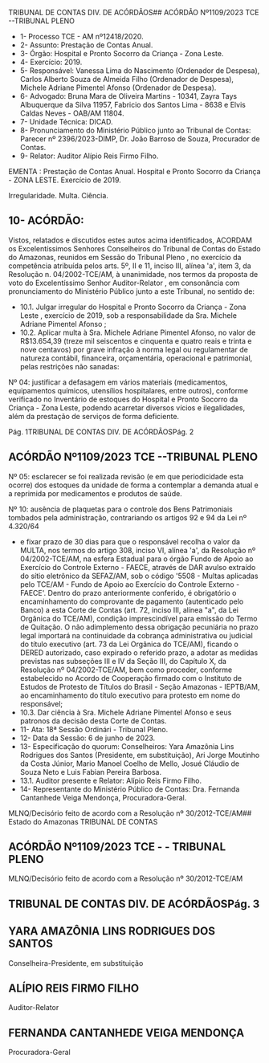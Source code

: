 TRIBUNAL DE CONTAS DIV. DE ACÓRDÃOS## ACÓRDÃO Nº1109/2023  TCE --TRIBUNAL PLENO

- 1- Processo TCE - AM nº12418/2020.
- 2- Assunto: Prestação de Contas Anual.
- 3- Órgão: Hospital e Pronto Socorro da Criança - Zona Leste.
- 4- Exercício: 2019.
- 5- Responsável: Vanessa Lima do Nascimento (Ordenador de Despesa), Carlos Alberto Souza de  Almeida  Filho  (Ordenador  de  Despesa),  Michele  Adriane  Pimentel  Afonso (Ordenador de Despesa).
- 6- Advogado: Bruna Mara de Oliveira Martins - 10341, Zayra Tays Albuquerque da Silva 11957, Fabricio dos Santos Lima - 8638 e Elvis Caldas Neves - OAB/AM 11804.
- 7- Unidade Técnica: DICAD.
- 8- Pronunciamento  do  Ministério  Público  junto  ao  Tribunal  de  Contas: Parecer  nº 2396/2023-DIMP, Dr. João Barroso de Souza, Procurador de Contas.
- 9- Relator: Auditor Alípio Reis Firmo Filho.

EMENTA :  Prestação  de  Contas  Anual.  Hospital  e Pronto Socorro da Criança - ZONA LESTE. Exercício de 2019.

Irregularidade. Multa. Ciência.

## 10-  ACÓRDÃO:

Vistos, relatados e discutidos estes autos acima identificados, ACORDAM os Excelentíssimos Senhores Conselheiros do Tribunal de Contas do Estado do Amazonas, reunidos em Sessão do Tribunal Pleno , no exercício da competência atribuída pelos arts. 5º, II e 11, inciso III, alínea 'a', item 3, da Resolução n. 04/2002-TCE/AM, à unanimidade, nos termos da proposta de voto do Excelentíssimo Senhor Auditor-Relator , em consonância com pronunciamento do Ministério Público junto a este Tribunal, no sentido de:

- 10.1. Julgar  irregular do  Hospital  e  Pronto  Socorro  da  Criança  -  Zona Leste , exercício  de  2019,  sob  a  responsabilidade  da Sra.  Michele Adriane Pimentel Afonso ;
- 10.2. Aplicar multa à Sra. Michele Adriane Pimentel Afonso, no valor de R$13.654,39 (treze mil seiscentos e cinquenta e quatro reais e trinta e nove centavos) por grave infração à norma legal ou regulamentar de natureza contábil, financeira, orçamentária, operacional e patrimonial, pelas restrições não sanadas:

Nº 04: justificar a defasagem em vários materiais (medicamentos, equipamentos  químicos,  utensílios  hospitalares,  entre  outros), conforme  verificado  no  Inventário  de  estoques  do  Hospital  e Pronto  Socorro  da  Criança  -  Zona  Leste,  podendo  acarretar diversos vícios e ilegalidades, além da prestação de serviços de forma deficiente.

Pág. 1TRIBUNAL DE CONTAS DIV. DE ACÓRDÃOSPág. 2

## ACÓRDÃO Nº1109/2023  TCE --TRIBUNAL PLENO

Nº 05: esclarecer se foi realizada revisão (e em que periodicidade esta ocorre) dos estoques da unidade de forma a contemplar a demanda atual e a reprimida por medicamentos e produtos de saúde.

Nº 10: ausência  de plaquetas para o controle dos  Bens Patrimoniais tombados  pela  administração, contrariando os artigos 92 e 94 da Lei nº 4.320/64

- e fixar prazo de 30 dias para que o responsável recolha o valor da MULTA, nos termos do artigo 308, inciso VI, alínea 'a', da Resolução nº 04/2002-TCE/AM, na esfera Estadual para o órgão Fundo de Apoio ao  Exercício  do  Controle  Externo  -  FAECE,  através  de  DAR  avulso extraído do sítio eletrônico da SEFAZ/AM, sob o código '5508 - Multas aplicadas  pelo  TCE/AM  -  Fundo  de  Apoio  ao  Exercício  do  Controle Externo  -  FAECE'.  Dentro  do  prazo  anteriormente  conferido,  é obrigatório o encaminhamento do comprovante de pagamento (autenticado  pelo  Banco)  a  esta  Corte  de  Contas  (art.  72,  inciso  III, alínea "a", da Lei Orgânica do TCE/AM), condição imprescindível para emissão do Termo de Quitação. O não adimplemento dessa obrigação pecuniária  no  prazo  legal  importará  na  continuidade  da  cobrança administrativa ou judicial do título executivo (art. 73 da Lei Orgânica do TCE/AM), ficando o DERED autorizado, caso expirado o referido prazo, a adotar as medidas previstas nas subseções III e IV da Seção III, do Capítulo X, da Resolução nº 04/2002-TCE/AM, bem como proceder, conforme  estabelecido  no  Acordo  de  Cooperação  firmado  com  o Instituto de Estudos de Protesto de Títulos do Brasil - Seção Amazonas - IEPTB/AM, ao encaminhamento do título executivo para protesto em nome do responsável;
- 10.3. Dar  ciência à Sra. Michele  Adriane  Pimentel  Afonso e seus patronos da decisão desta Corte de Contas.
- 11-  Ata: 18ª Sessão Ordinári - Tribunal Pleno.
- 12-  Data da Sessão: 6 de junho de 2023.
- 13-  Especificação do quorum: Conselheiros: Yara Amazônia Lins Rodrigues dos Santos (Presidente, em substituição), Ari Jorge Moutinho da Costa Júnior, Mario Manoel Coelho de Mello, Josué Cláudio de Souza Neto e Luis Fabian Pereira Barbosa.
- 13.1. Auditor presente e Relator: Alípio Reis Firmo Filho.
- 14-  Representante do Ministério Público de Contas: Dra. Fernanda Cantanhede Veiga Mendonça, Procuradora-Geral.

MLNQ/Decisório feito de acordo com a Resolução nº 30/2012-TCE/AM## Estado do Amazonas TRIBUNAL DE CONTAS

## ACÓRDÃO Nº1109/2023  TCE - - TRIBUNAL PLENO

MLNQ/Decisório feito de acordo com a Resolução nº 30/2012-TCE/AM

## TRIBUNAL DE CONTAS DIV. DE ACÓRDÃOSPág. 3

## YARA AMAZÔNIA LINS RODRIGUES DOS SANTOS

Conselheira-Presidente, em substituição

## ALÍPIO REIS FIRMO FILHO

Auditor-Relator

## FERNANDA CANTANHEDE VEIGA MENDONÇA

Procuradora-Geral